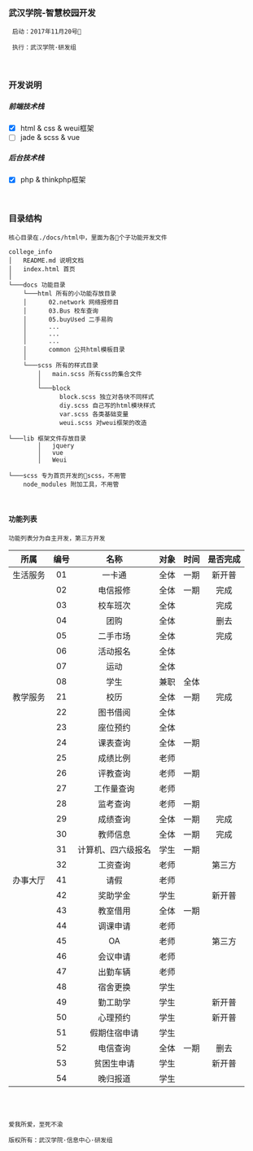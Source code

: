 ### 武汉学院-智慧校园开发


````
 启动：2017年11月20号

 执行：武汉学院·研发组
````

<br/>

### 开发说明
##### 前端技术栈

- [x] html & css & weui框架
- [ ] jade & scss & vue

##### 后台技术栈
- [x] php & thinkphp框架

<br/>

### 目录结构

````
核心目录在./docs/html中，里面为各个子功能开发文件

college_info
│   README.md 说明文档
│   index.html 首页    
│
└───docs 功能目录
    └───html 所有的小功能存放目录
    │      02.network 网络报修目
    │      03.Bus 校车查询
    │      05.buyUsed 二手易购
    │      ...
    │      ...
    │      ...
    │      common 公共html模板目录
    │    
    └───scss 所有的样式目录
        │   main.scss 所有css的集合文件
        │
        └───block
              block.scss 独立对各块不同样式
              diy.scss 自己写的html模块样式
              var.scss 各类基础变量
              weui.scss 对weui框架的改造
   
└───lib 框架文件存放目录
        │   jquery 
        │   vue
        │   Weui
  
└───scss 专为首页开发的scss，不用管
    node_modules 附加工具，不用管
````

<br/>

#### 功能列表

````
功能列表分为自主开发，第三方开发
````

| 所属     | 编号  | 名称               | 对象  | 时间  | 是否完成 |
| :------: | :---: | :----------------: | :---: | :---: | :------: |
| 生活服务 | 01    | 一卡通             | 全体  | 一期  | 新开普   |
|          | 02    | 电信报修           | 全体  | 一期  | 完成     |
|          | 03    | 校车班次           | 全体  |       | 完成     |
|          | 04    | 团购               | 全体  |       | 删去     |
|          | 05    | 二手市场           | 全体  |       | 完成     |
|          | 06    | 活动报名           | 全体  |       |          |
|          | 07    | 运动               | 全体  |       |          |
||08|学生|兼职|全体||
| 教学服务 | 21    | 校历               | 全体  | 一期  | 完成     |
|          | 22    | 图书借阅           | 全体  |       |          |
|          | 23    | 座位预约           | 全体  |       |          |
|          | 24    | 课表查询           | 全体  | 一期  |          |
|          | 25    | 成绩比例           | 老师  |       |          |
|          | 26    | 评教查询           | 老师  | 一期  |          |
|          | 27    | 工作量查询         | 老师  |       |          |
|          | 28    | 监考查询           | 老师  | 一期  |          |
|          | 29    | 成绩查询           | 全体  | 一期  | 完成     |
|          | 30    | 教师信息           | 全体  | 一期  | 完成     |
|          | 31    | 计算机、四六级报名 | 学生  | 一期  |          |
|          | 32    | 工资查询           | 老师  |       | 第三方   |
| 办事大厅 | 41    | 请假               | 老师  |       |          |
|          | 42    | 奖助学金           | 学生  |       |  新开普        |
|          | 43    | 教室借用           | 全体  | 一期  |          |
|          | 44    | 调课申请           | 老师  |       |          |
|          | 45    | OA                 | 老师  |       | 第三方   |
|          | 46    | 会议申请           | 老师  |       |          |
|          | 47    | 出勤车辆           | 老师  |       |          |
|          | 48    | 宿舍更换           | 学生  |       |          |
|          | 49    | 勤工助学           | 学生  |       |   新开普       |
|          | 50    | 心理预约           | 学生  |       | 新开普   |
|          | 51    | 假期住宿申请       | 学生  |       |          |
|          | 52    | 电信查询           | 全体  | 一期  | 删去     |
|          | 53    | 贫困生申请         | 学生  |       |     新开普     |
|          | 54    | 晚归报道           | 学生  |       |          |
  
<br/>
<br/>

```
爱我所爱，至死不渝

版权所有：武汉学院·信息中心·研发组
```